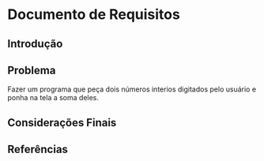 # Documento de Requisitos

## Introdução

## Problema

Fazer um programa que peça dois números interios digitados pelo usuário e ponha na tela a soma deles.

## Considerações Finais

## Referências
